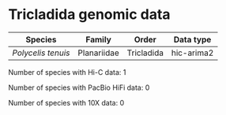 # Tricladida genomic data

| Species | Family | Order | Data type |
| -- | --- | --- | --- |
| *Polycelis tenuis* | Planariidae | Tricladida | hic-arima2 |

Number of species with Hi-C data: 1

Number of species with PacBio HiFi data: 0

Number of species with 10X data: 0
